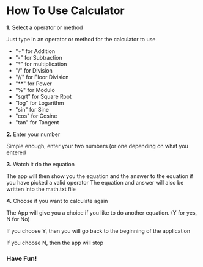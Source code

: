 # **How To Use Calculator**

**1.** Select a operator or method

Just type in an operator or method for the calculator to use
- "+" for Addition
- "-" for Subtraction
- "*" for multiplication
- "/" for Division
- "//" for Floor Division
- "**" for Power
- "%" for Modulo
- "sqrt" for Square Root
- "log" for Logarithm
- "sin" for Sine
- "cos" for Cosine
- "tan" for Tangent

**2.** Enter your number

Simple enough, enter your two numbers (or one depending on what you entered

**3.** Watch it do the equation

The app will then show you the equation and the answer to the equation if you have picked a valid operator
The equation and answer will also be written into the math.txt file

**4.** Choose if you want to calculate again

The App will give you a choice if you like to do another equation. (Y for yes, N for No)

If you choose Y, then you will go back to the beginning of the application

If you choose N, then the app will stop

### **Have Fun!**
